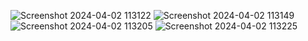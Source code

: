 
![Screenshot 2024-04-02 113122](https://github.com/rsairam123/rock-paper-scissor-game/assets/151658959/3b25a21d-6328-49a6-aac8-14dcec5b0241)
![Screenshot 2024-04-02 113149](https://github.com/rsairam123/rock-paper-scissor-game/assets/151658959/7d3e2c0b-9dfc-419c-86a5-2ab73a6410ee)
![Screenshot 2024-04-02 113205](https://github.com/rsairam123/rock-paper-scissor-game/assets/151658959/5742acaa-4916-499b-a06c-ed6e5dce3576)
![Screenshot 2024-04-02 113225](https://github.com/rsairam123/rock-paper-scissor-game/assets/151658959/eda90784-537c-4800-a29b-cdf68fb44a6f)
